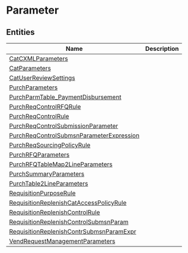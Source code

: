 
# Parameter


## Entities

|Name|Description|
|---|---|
|[CatCXMLParameters](CatCXMLParameters.cdm.json)||
|[CatParameters](CatParameters.cdm.json)||
|[CatUserReviewSettings](CatUserReviewSettings.cdm.json)||
|[PurchParameters](PurchParameters.cdm.json)||
|[PurchParmTable_PaymentDisbursement](PurchParmTable_PaymentDisbursement.cdm.json)||
|[PurchReqControlRFQRule](PurchReqControlRFQRule.cdm.json)||
|[PurchReqControlRule](PurchReqControlRule.cdm.json)||
|[PurchReqControlSubmissionParameter](PurchReqControlSubmissionParameter.cdm.json)||
|[PurchReqControlSubmsnParameterExpression](PurchReqControlSubmsnParameterExpression.cdm.json)||
|[PurchReqSourcingPolicyRule](PurchReqSourcingPolicyRule.cdm.json)||
|[PurchRFQParameters](PurchRFQParameters.cdm.json)||
|[PurchRFQTableMap2LineParameters](PurchRFQTableMap2LineParameters.cdm.json)||
|[PurchSummaryParameters](PurchSummaryParameters.cdm.json)||
|[PurchTable2LineParameters](PurchTable2LineParameters.cdm.json)||
|[RequisitionPurposeRule](RequisitionPurposeRule.cdm.json)||
|[RequisitionReplenishCatAccessPolicyRule](RequisitionReplenishCatAccessPolicyRule.cdm.json)||
|[RequisitionReplenishControlRule](RequisitionReplenishControlRule.cdm.json)||
|[RequisitionReplenishControlSubmsnParam](RequisitionReplenishControlSubmsnParam.cdm.json)||
|[RequisitionReplenishContrSubmsnParamExpr](RequisitionReplenishContrSubmsnParamExpr.cdm.json)||
|[VendRequestManagementParameters](VendRequestManagementParameters.cdm.json)||
